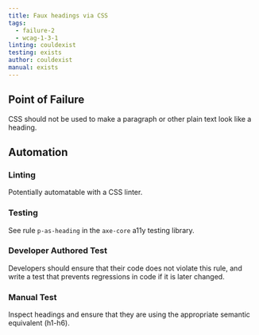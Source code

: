 ```yaml
---
title: Faux headings via CSS
tags: 
  - failure-2
  - wcag-1-3-1
linting: couldexist
testing: exists
author: couldexist
manual: exists
---
```


## Point of Failure

CSS should not be used to make a paragraph or other plain text look like a heading.

## Automation

### Linting

Potentially automatable with a CSS linter.

### Testing

See rule `p-as-heading` in the `axe-core` a11y testing library.

### Developer Authored Test

Developers should ensure that their code does not violate this rule, and write a test that prevents regressions in code if it is later changed.

### Manual Test

Inspect headings and ensure that they are using the appropriate semantic equivalent (h1-h6).
